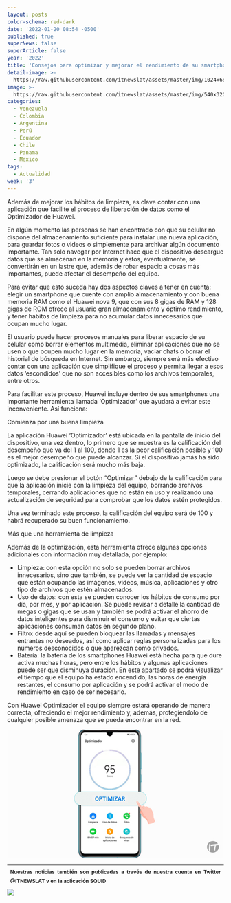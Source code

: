 ```yaml
---
layout: posts
color-schema: red-dark
date: '2022-01-20 08:54 -0500'
published: true
superNews: false
superArticle: false
year: '2022'
title: 'Consejos para optimizar y mejorar el rendimiento de su smartphone '
detail-image: >-
  https://raw.githubusercontent.com/itnewslat/assets/master/img/1024x680/optimizar-espacio-huawei-g.jpg
image: >-
  https://raw.githubusercontent.com/itnewslat/assets/master/img/540x320/optimizar-espacio-huawei-p.jpg
categories:
  - Venezuela
  - Colombia
  - Argentina
  - Perú
  - Ecuador
  - Chile
  - Panama
  - Mexico
tags:
  - Actualidad
week: '3'
---
```

Además de mejorar los hábitos de limpieza, es clave contar con una aplicación que facilite el proceso de liberación de datos como el Optimizador de Huawei. 

En algún momento las personas se han encontrado con que su celular no dispone del almacenamiento suficiente para instalar una nueva aplicación, para guardar fotos o videos o simplemente para archivar algún documento importante. Tan solo navegar por Internet hace que el dispositivo descargue datos que se almacenan en la memoria y estos, eventualmente, se convertirán en un lastre que, además de robar espacio a cosas más importantes, puede afectar el desempeño del equipo.  

Para evitar que esto suceda hay dos aspectos claves a tener en cuenta: elegir un smartphone que cuente con amplio almacenamiento y con buena memoria RAM como el Huawei nova 9, que con sus 8 gigas de RAM y 128 gigas de ROM ofrece al usuario gran almacenamiento y óptimo rendimiento, y tener hábitos de limpieza para no acumular datos innecesarios que ocupan mucho lugar.  

El usuario puede hacer procesos manuales para liberar espacio de su celular como borrar elementos multimedia, eliminar aplicaciones que no se usen o que ocupen mucho lugar en la memoria, vaciar chats o borrar el historial de búsqueda en Internet. Sin embargo, siempre será más efectivo contar con una aplicación que simplifique el proceso y permita llegar a esos datos ‘escondidos’ que no son accesibles como los archivos temporales, entre otros.  

Para facilitar este proceso, Huawei incluye dentro de sus smartphones una importante herramienta llamada ‘Optimizador’ que ayudará a evitar este inconveniente. Así funciona: 

Comienza por una buena limpieza 

La aplicación Huawei ‘Optimizador’ está ubicada en la pantalla de inicio del dispositivo, una vez dentro, lo primero que se muestra es la calificación del desempeño que va del 1 al 100, donde 1 es la peor calificación posible y 100 es el mejor desempeño que puede alcanzar. Si el dispositivo jamás ha sido optimizado, la calificación será mucho más baja.  

Luego se debe presionar el botón “Optimizar” debajo de la calificación para que la aplicación inicie con la limpieza del equipo, borrando archivos temporales, cerrando aplicaciones que no están en uso y realizando una actualización de seguridad para comprobar que los datos estén protegidos. 

Una vez terminado este proceso, la calificación del equipo será de 100 y habrá recuperado su buen funcionamiento. 

Más que una herramienta de limpieza 

Además de la optimización, esta herramienta ofrece algunas opciones adicionales con información muy detallada, por ejemplo:  

- Limpieza: con esta opción no solo se pueden borrar archivos innecesarios, sino que también, se puede ver la cantidad de espacio que están ocupando las imágenes, videos, música, aplicaciones y otro tipo de archivos que estén almacenados. 
- Uso de datos: con esta se pueden conocer los hábitos de consumo por día, por mes, y por aplicación. Se puede revisar a detalle la cantidad de megas o gigas que se usan y también se podrá activar el ahorro de datos inteligentes para disminuir el consumo y evitar que ciertas aplicaciones consuman datos en segundo plano. 
- Filtro: desde aquí se pueden bloquear las llamadas y mensajes entrantes no deseados, así como aplicar reglas personalizadas para los números desconocidos o que aparezcan como privados. 
- Batería: la batería de los smartphones Huawei está hecha para que dure activa muchas horas, pero entre los hábitos y algunas aplicaciones puede ser que disminuya duración. En este apartado se podrá visualizar el tiempo que el equipo ha estado encendido, las horas de energía restantes, el consumo por aplicación y se podrá activar el modo de rendimiento en caso de ser necesario. 

Con Huawei Optimizador el equipo siempre estará operando de manera correcta, ofreciendo el mejor rendimiento y, además, protegiéndolo de cualquier posible amenaza que se pueda encontrar en la red. 

![](https://raw.githubusercontent.com/itnewslat/assets/master/img/540x320/optimizar-espacio-huawei-p.jpg)

<table style="height: 42px;" width="569">
<tbody>
<tr>
<td style="text-align: justify;"><sub><strong>Nuestras noticias también son publicadas a través de nuestra cuenta en Twitter <a href="https://twitter.com/itnewslat?lang=es">@ITNEWSLAT</a> y en la aplicación <a href="https://squidapp.co/en/">SQUID</a></strong></sub></td>
</tr>
</tbody>
</table>

<img src="https://tracker.metricool.com/c3po.jpg?hash=56f88a41e39ab42c063cc51676587a04"/>